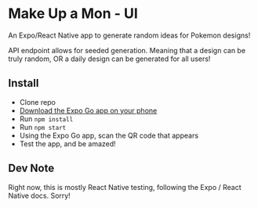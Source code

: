 # Make Up a Mon - UI

An Expo/React Native app to generate random ideas for Pokemon designs!

API endpoint allows for seeded generation. Meaning that a design can be truly random, OR a daily design can be generated for all users!

## Install
- Clone repo
- [Download the Expo Go app on your phone](https://expo.dev/client)
- Run `npm install`
- Run `npm start`
- Using the Expo Go app, scan the QR code that appears
- Test the app, and be amazed!


## Dev Note
Right now, this is mostly React Native testing, following the Expo / React Native docs. Sorry!
